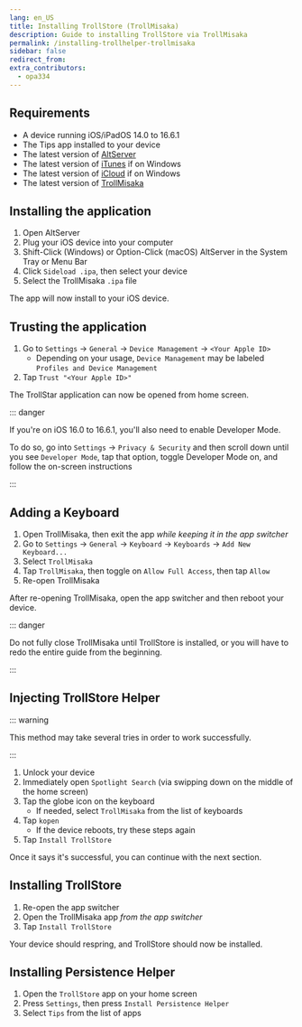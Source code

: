 ```yaml
---
lang: en_US
title: Installing TrollStore (TrollMisaka)
description: Guide to installing TrollStore via TrollMisaka
permalink: /installing-trollhelper-trollmisaka
sidebar: false
redirect_from:
extra_contributors:
  - opa334
---
```


## Requirements

- A device running iOS/iPadOS 14.0 to 16.6.1
- The Tips app installed to your device
- The latest version of [AltServer](http://altstore.io/)
- The latest version of [iTunes](https://www.apple.com/itunes/download/win32) if on Windows
- The latest version of [iCloud](https://secure-appldnld.apple.com/windows/061-91601-20200323-974a39d0-41fc-4761-b571-318b7d9205ed/iCloudSetup.exe) if on Windows
- The latest version of [TrollMisaka](https://github.com/straight-tamago/TrollMisaka/releases/latest)

## Installing the application

1. Open AltServer
1. Plug your iOS device into your computer
1. Shift-Click (Windows) or Option-Click (macOS) AltServer in the System Tray or Menu Bar
1. Click `Sideload .ipa`, then select your device
1. Select the TrollMisaka `.ipa` file

The app will now install to your iOS device.

## Trusting the application

1. Go to `Settings` -> `General` -> `Device Management` -> `<Your Apple ID>`
    - Depending on your usage, `Device Management` may be labeled `Profiles and Device Management`
1. Tap `Trust "<Your Apple ID>"`

The TrollStar application can now be opened from home screen.

::: danger

If you're on iOS 16.0 to 16.6.1, you'll also need to enable Developer Mode.

To do so, go into `Settings` -> `Privacy & Security` and then scroll down until you see `Developer Mode`, tap that option, toggle Developer Mode on, and follow the on-screen instructions

:::

## Adding a Keyboard

1. Open TrollMisaka, then exit the app *while keeping it in the app switcher*
1. Go to `Settings` -> `General` -> `Keyboard` -> `Keyboards` -> `Add New Keyboard...`
1. Select `TrollMisaka`
1. Tap `TrollMisaka`, then toggle on `Allow Full Access`, then tap `Allow`
1. Re-open TrollMisaka

After re-opening TrollMisaka, open the app switcher and then reboot your device.

::: danger

Do not fully close TrollMisaka until TrollStore is installed, or you will have to redo the entire guide from the beginning.

:::

## Injecting TrollStore Helper

::: warning

This method may take several tries in order to work successfully.

:::

1. Unlock your device
1. Immediately open `Spotlight Search` (via swipping down on the middle of the home screen)
1. Tap the globe icon on the keyboard
    - If needed, select `TrollMisaka` from the list of keyboards
1. Tap `kopen`
    - If the device reboots, try these steps again
1. Tap `Install TrollStore`

Once it says it's successful, you can continue with the next section.

## Installing TrollStore

1. Re-open the app switcher
1. Open the TrollMisaka app *from the app switcher*
1. Tap `Install TrollStore`

Your device should respring, and TrollStore should now be installed.

## Installing Persistence Helper

1. Open the `TrollStore` app on your home screen
1. Press `Settings`, then press `Install Persistence Helper`
1. Select `Tips` from the list of apps